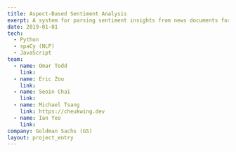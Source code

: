 ```yaml
---
title: Aspect-Based Sentiment Analysis
exerpt: A system for parsing sentiment insights from news documents for the GS Asset Management team.
date: 2019-01-01
tech:
  - Python
  - spaCy (NLP)
  - JavaScript
team:
  - name: Omar Todd
    link: 
  - name: Eric Zou
    link:
  - name: Seoin Chai
    link:
  - name: Michael Tsang
    link: https://cheukwing.dev
  - name: Ian Yeo
    link:
company: Goldman Sachs (GS)
layout: project_entry
---
```

